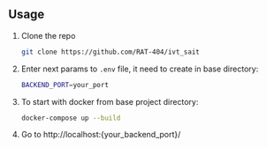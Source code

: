 ## Usage

1. Clone the repo
    ```sh
    git clone https://github.com/RAT-404/ivt_sait
    ```
2. Enter next params to `.env` file, it need to create in base directory:

    ```sh
    BACKEND_PORT=your_port
    ```

3. To start with docker from base project directory:
    ```sh
    docker-compose up --build
    ```
4. Go to http://localhost:{your_backend_port}/

